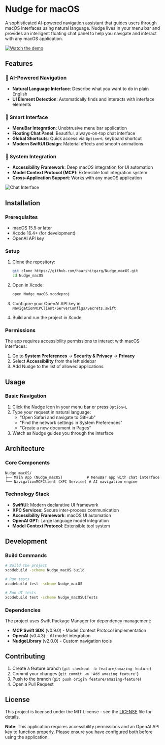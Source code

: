 # Nudge for macOS

A sophisticated AI-powered navigation assistant that guides users through macOS interfaces using natural language. Nudge lives in your menu bar and provides an intelligent floating chat panel to help you navigate and interact with any macOS application.

[![Watch the demo](https://img.youtube.com/vi/F6bio6s9JWs/0.jpg)](https://youtu.be/F6bio6s9JWs)

## Features

### 🤖 AI-Powered Navigation
- **Natural Language Interface**: Describe what you want to do in plain English
- **UI Element Detection**: Automatically finds and interacts with interface elements

### 🎯 Smart Interface
- **MenuBar Integration**: Unobtrusive menu bar application
- **Floating Chat Panel**: Beautiful, always-on-top chat interface
- **Global Shortcuts**: Quick access via `Option+L` keyboard shortcut
- **Modern SwiftUI Design**: Material effects and smooth animations


### 🔧 System Integration
- **Accessibility Framework**: Deep macOS integration for UI automation
- **Model Context Protocol (MCP)**: Extensible tool integration system
- **Cross-Application Support**: Works with any macOS application

![Chat Interface](screenshots/chat-interface.png)

## Installation

### Prerequisites
- macOS 15.5 or later
- Xcode 16.4+ (for development)
- OpenAI API key

### Setup
1. Clone the repository:
   ```bash
   git clone https://github.com/haarshitgarg/Nudge_macOS.git
   cd Nudge_macOS
   ```

2. Open in Xcode:
   ```bash
   open Nudge_macOS.xcodeproj
   ```

3. Configure your OpenAI API key in `NavigationMCPClient/ServerConfigs/Secrets.swift`

4. Build and run the project in Xcode

### Permissions
The app requires accessibility permissions to interact with macOS interfaces:
1. Go to **System Preferences** → **Security & Privacy** → **Privacy**
2. Select **Accessibility** from the left sidebar
3. Add Nudge to the list of allowed applications

## Usage

### Basic Navigation
1. Click the Nudge icon in your menu bar or press `Option+L`
2. Type your request in natural language:
   - "Open Safari and navigate to GitHub"
   - "Find the network settings in System Preferences"
   - "Create a new document in Pages"
3. Watch as Nudge guides you through the interface

## Architecture

### Core Components

```
Nudge_macOS/
├── Main App (Nudge_macOS)           # MenuBar app with chat interface
└── NavigationMCPClient (XPC Service) # AI navigation engine
```

### Technology Stack
- **SwiftUI**: Modern declarative UI framework
- **XPC Services**: Secure inter-process communication
- **Accessibility Framework**: macOS UI automation
- **OpenAI GPT**: Large language model integration
- **Model Context Protocol**: Extensible tool system

## Development

### Build Commands
```bash
# Build the project
xcodebuild -scheme Nudge_macOS build

# Run tests
xcodebuild test -scheme Nudge_macOS

# Run UI tests
xcodebuild test -scheme Nudge_macOSUITests
```

### Dependencies
The project uses Swift Package Manager for dependency management:
- **MCP Swift SDK** (v0.9.0) - Model Context Protocol implementation
- **OpenAI** (v0.4.3) - AI model integration
- **NudgeLibrary** (v2.0.0) - Custom navigation tools

## Contributing

1. Create a feature branch (`git checkout -b feature/amazing-feature`)
2. Commit your changes (`git commit -m 'Add amazing feature'`)
3. Push to the branch (`git push origin feature/amazing-feature`)
4. Open a Pull Request

## License

This project is licensed under the MIT License - see the [LICENSE](LICENSE) file for details.

**Note**: This application requires accessibility permissions and an OpenAI API key to function properly. Please ensure you have configured both before using the application.
